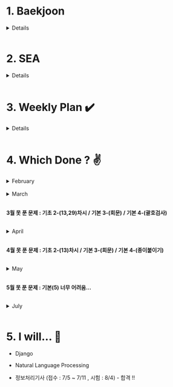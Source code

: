 # 1. Baekjoon 
<details>

* [[My Profile]](https://www.acmicpc.net/user/riim715) 

    **푸는 대로 업로드 할 예정**  

* 2019-07-19 현재 공부 중 : CODE IT 강의 : 브루트 포스 및 해당 

</details>

<br>

# 2. SEA

<details>

 또 다른 알고리즘 공부 사이트 

* 2019-02-06 현재 공부 중 : 파이썬 프로그래밍 기초(1), 파이썬 SW문제해결 기본

* 2019-03-03 : 파이썬 프로그래밍 기초(2)

* 2019-03-13 : 파이썬 프로그래밍 기본(1)

* 2019-03-18 : 파이썬 프로그래밍 기본(2)

* 2019-03-29 : 파이썬 프로그래밍 기본(3)

* 2019-04-01 : 파이썬 프로그래밍 기본(4)

</details>

<br>


# 3. Weekly Plan :heavy_check_mark: 

<details>
   
- [X] 3월 1주차 - 파이썬 프로그래밍 기초 (1) - 190307 수료

- [X] 3월 1주차 - 파이썬 프로그래밍 기초 (2) 

- [X] 3월 2주차 - 파이썬 프로그래밍 기초 (1) 못 푼 문제 - 190307 수료

- [ ] 3월 2주차 - 파이썬 프로그래밍 기초 (2) 못 푼 문제 

- [X] 3월 3주차 - 파이썬 프로그래밍 기본 (1) - 190318 수료

- [X] 3월 3주차 - 파이썬 프로그래밍 기본 (2) - 190402 수료

- [ ] 3월 4주차 - 파이썬 프로그래밍 기본 (3)

- [ ] 3월 4주차 - 파이썬 프로그래밍 기본 (4)

- [ ] 5월 1주차 - 파이썬 프로그래밍 기본 (5) 너무 어려움...

- [ ] 5월 4주차 - 파이썬 프로그래밍 기본 (6), (7)

</details>



<br>

# 4. Which Done ? :v:


<details>
  <summary>  February </summary>

날짜 | SEA | 틀린문제| BJ | 틀린문제
:---:|:---: |:---: |:---:|:---:
2/8 | #4828 | . | #15552, #2577, #4344 | .
2/9 | . | . | #2750<br> (Bubble / Insertion Sort) | .
2/10 | 7장 | ~~24,30,32차시~~ | . | #4834 - 미완
2/12 | 24차시 | ~~30, 32차시(오류)~~ |
2/14 | #6329 | . | #2751<br>(Merge / Heap Sort) |
2/15 | . | ~~8장 (함수로 정의 안함)~~ | 
2/20 | 6,8,9장 | ~~35차시~~ <br> ~~46,47,52,53차시~~ | 
2/25 | 8장 강의 <br> 52,53차시 |
2/28 | 파이썬 기초(1) <br> 개념 부족한 강의들  | 

</details>

<br> 
<details>
  <summary>  March  </summary>
  
|날짜 | SEA | 틀린문제| BJ | 틀린문제|
|:---:|:---: |:---: |:---:|:---: |
|3/3 | 30차시 | . | #2752 <br> (Counting / Radix Sort) | Radix Sort 코드 못 짬
|3/4 | 12장 <br> enumerate() | 2-(~~5,10~~,13)차시  | 
|3/5 | 1-(32,46,47)차시 <br> lambda식, reduce 메쏘드  | . |
|3/6 | 13장 <br> 1-(35)차시 | ~~2-(29,32,33)차시~~ |  
|3/11 | 15장 강의 | . | .  |
|3/12 | 15장 문제<br> 2-(32,33)차시 | .
|3/13 | 2-(5,10,41)차시 <br> 새로운 리스트내포 방식| ~~전기버스~~ | . 
|3/14 | 2-(40)차시 <br> 전기버스,숫자카드 | .
|3/18 | 구간합 | . 
|3/19 | . |  ~~색칠하기 <br> 부분집합의 합~~ | .
|3/21 | 부분집합의 합 |  | .
|3/23 | 색칠하기 |  | .
|3/27 | 특별한정렬 | 
|3/29 | 문자열 비교 <br> 글자수 | 회문 | . 


</details>

<br>

**3월 못 푼 문제  :  기초 2-(13,29)차시  /  기본 3-(회문)  /  기본 4-(괄호검사)**

<br> 
<details>
  <summary>  April  </summary>
  
날짜 | SEA | 틀린문제| BJ | 틀린문제
:---:|:---: |:---: |:---:|:---:
4/1 | 반복문자지우기 | ~~괄호검사~~ | .
4/2 | 괄호검사, 이진탐색 <br> 2-(29)차시|
4/5 | . | 4 - (종이붙이기, ~~그래프경로~~) | .
~4/28 | 시험기간 | 시험기간 | 시험기간 | 시험기간
4/30 | 그래프경로

</details>

<br>

**4월 못 푼 문제  :  기초 2-(13)차시  /  기본 3-(회문)  /  기본 4-(종이붙이기)**

<br>

<details>
  <summary>  May  </summary>
  
날짜 | SEA | 틀린문제| BJ | 틀린문제
:---:|:---: |:---: |:---:|:---:
5/1 | 5-(forth) | 
5/2~5/9 | 기본 5일차 ~ing.. |
5/21 | 6 - (회전)|
5/23 | . | 7 - (수열 합치기) |
5/24 | 7 - (암호) | 
5/25 | 7 - (수열 편집) |
</details>

<br>

**5월 못 푼 문제  :  기본(5) 너무 어려움...**

<br>

<details>
  <summary>  July  </summary>
  
날짜 | BJ | 틀린문제
:---:|:---:|:---:
7/19 | 브루트포스 <br> 일곱난쟁이, 날짜계산 |

</details>

<br>

# 5. I will... :see_no_evil:

* Django

* Natural Language Processing

* 정보처리기사 (접수 : 7/5 ~ 7/11 , 시험 : 8/4) -  합격 !!
